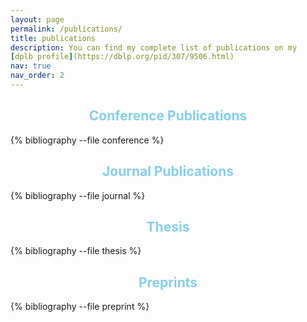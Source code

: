 ```yaml
---
layout: page
permalink: /publications/
title: publications
description: You can find my complete list of publications on my
[dplb profile](https://dblp.org/pid/307/9506.html)
nav: true
nav_order: 2
---
```


<!-- _pages/publications.md -->

## <span style="color:skyblue; text-align:center; display:block;">Conference Publications</span>

<div class="publications">
  {% bibliography --file conference %}
</div>

## <span style="color:skyblue; text-align:center; display:block;">Journal Publications</span>

<div class="publications">
  {% bibliography --file journal %}
</div>

## <span style="color:skyblue; text-align:center; display:block;">Thesis</span>

<div class="publications">
  {% bibliography --file thesis %}
</div>

## <span style="color:skyblue; text-align:center; display:block;">Preprints</span>

<div class="publications">
  {% bibliography --file preprint %}
</div>
